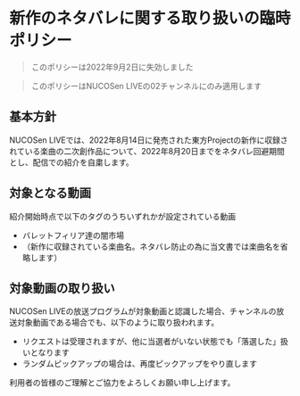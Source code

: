 # 新作のネタバレに関する取り扱いの臨時ポリシー

> このポリシーは2022年9月2日に失効しました

> このポリシーはNUCOSen LIVEの02チャンネルにのみ適用します

## 基本方針

NUCOSen LIVEでは、2022年8月14日に発売された東方Projectの新作に収録されている楽曲の二次創作品について、2022年8月20日までをネタバレ回避期間とし、配信での紹介を自粛します。

## 対象となる動画

紹介開始時点で以下のタグのうちいずれかが設定されている動画

-	バレットフィリア達の闇市場
-	（新作に収録されている楽曲名。ネタバレ防止の為に当文書では楽曲名を省略します）

## 対象動画の取り扱い

NUCOSen LIVEの放送プログラムが対象動画と認識した場合、チャンネルの放送対象動画である場合でも、以下のように取り扱われます。

-	リクエストは受理されますが、他に当選者がいない状態でも「落選した」扱いとなります
-	ランダムピックアップの場合は、再度ピックアップをやり直します

利用者の皆様のご理解とご協力をよろしくお願い申し上げます。
